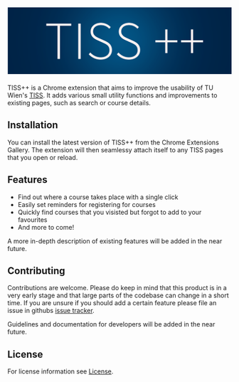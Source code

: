 ![TISS++](media/logo_banner.png) 
---

TISS++ is a Chrome extension that aims to improve the usability of TU Wien's [TISS](https://tiss.tuwien.ac.at/). It adds various small utility functions and improvements to existing pages, such as search or course details. 

## Installation

You can install the latest version of TISS++ from the Chrome Extensions Gallery. The extension will then seamlessy attach itself to any TISS pages that you open or reload. 

## Features 

* Find out where a course takes place with a single click
* Easily set reminders for registering for courses
* Quickly find courses that you visisted but forgot to add to your favourites
* And more to come!

A more in-depth description of existing features will be added in the near future. 

## Contributing

Contributions are welcome. Please do keep in mind that this product is in a very early stage and that large parts of the codebase can change in a short time. If you are unsure if you should add a certain feature please file an issue in githubs [issue tracker](https://github.com/hschroedl/tiss-plus-plus/issues).

Guidelines and documentation for developers will be added in the near future.

## License

For license information see [License](LICENSE).